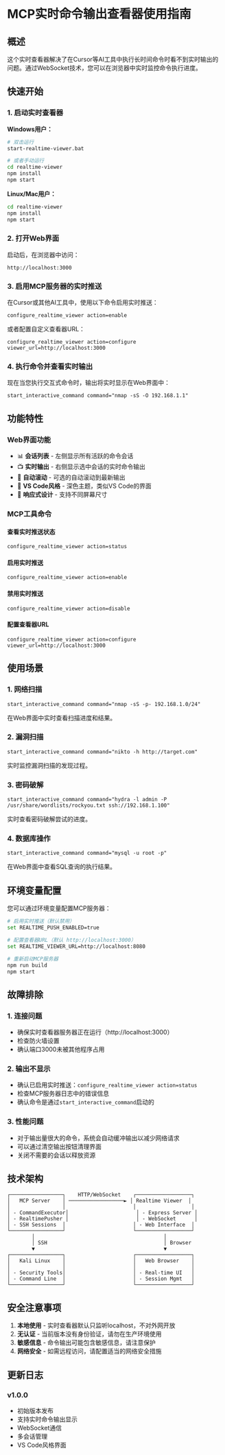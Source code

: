 # MCP实时命令输出查看器使用指南

## 概述

这个实时查看器解决了在Cursor等AI工具中执行长时间命令时看不到实时输出的问题。通过WebSocket技术，您可以在浏览器中实时监控命令执行进度。

## 快速开始

### 1. 启动实时查看器

**Windows用户：**
```bash
# 双击运行
start-realtime-viewer.bat

# 或者手动运行
cd realtime-viewer
npm install
npm start
```

**Linux/Mac用户：**
```bash
cd realtime-viewer
npm install
npm start
```

### 2. 打开Web界面

启动后，在浏览器中访问：
```
http://localhost:3000
```

### 3. 启用MCP服务器的实时推送

在Cursor或其他AI工具中，使用以下命令启用实时推送：

```
configure_realtime_viewer action=enable
```

或者配置自定义查看器URL：
```
configure_realtime_viewer action=configure viewer_url=http://localhost:3000
```

### 4. 执行命令并查看实时输出

现在当您执行交互式命令时，输出将实时显示在Web界面中：

```
start_interactive_command command="nmap -sS -O 192.168.1.1"
```

## 功能特性

### Web界面功能
- 📊 **会话列表** - 左侧显示所有活跃的命令会话
- 📺 **实时输出** - 右侧显示选中会话的实时命令输出
- 🔄 **自动滚动** - 可选的自动滚动到最新输出
- 🎨 **VS Code风格** - 深色主题，类似VS Code的界面
- 📱 **响应式设计** - 支持不同屏幕尺寸

### MCP工具命令

#### 查看实时推送状态
```
configure_realtime_viewer action=status
```

#### 启用实时推送
```
configure_realtime_viewer action=enable
```

#### 禁用实时推送
```
configure_realtime_viewer action=disable
```

#### 配置查看器URL
```
configure_realtime_viewer action=configure viewer_url=http://localhost:3000
```

## 使用场景

### 1. 网络扫描
```
start_interactive_command command="nmap -sS -p- 192.168.1.0/24"
```
在Web界面中实时查看扫描进度和结果。

### 2. 漏洞扫描
```
start_interactive_command command="nikto -h http://target.com"
```
实时监控漏洞扫描的发现过程。

### 3. 密码破解
```
start_interactive_command command="hydra -l admin -P /usr/share/wordlists/rockyou.txt ssh://192.168.1.100"
```
实时查看密码破解尝试的进度。

### 4. 数据库操作
```
start_interactive_command command="mysql -u root -p"
```
在Web界面中查看SQL查询的执行结果。

## 环境变量配置

您可以通过环境变量配置MCP服务器：

```bash
# 启用实时推送（默认禁用）
set REALTIME_PUSH_ENABLED=true

# 配置查看器URL（默认 http://localhost:3000）
set REALTIME_VIEWER_URL=http://localhost:8080

# 重新启动MCP服务器
npm run build
npm start
```

## 故障排除

### 1. 连接问题
- 确保实时查看器服务器正在运行（http://localhost:3000）
- 检查防火墙设置
- 确认端口3000未被其他程序占用

### 2. 输出不显示
- 确认已启用实时推送：`configure_realtime_viewer action=status`
- 检查MCP服务器日志中的错误信息
- 确认命令是通过`start_interactive_command`启动的

### 3. 性能问题
- 对于输出量很大的命令，系统会自动缓冲输出以减少网络请求
- 可以通过清空输出按钮清理界面
- 关闭不需要的会话以释放资源

## 技术架构

```
┌─────────────────┐    HTTP/WebSocket    ┌──────────────────┐
│   MCP Server    │ ──────────────────► │ Realtime Viewer  │
│                 │                      │                  │
│ - CommandExecutor│                      │ - Express Server │
│ - RealtimePusher │                      │ - WebSocket      │
│ - SSH Sessions  │                      │ - Web Interface  │
└─────────────────┘                      └──────────────────┘
        │                                          │
        │ SSH                                      │ Browser
        ▼                                          ▼
┌─────────────────┐                      ┌──────────────────┐
│   Kali Linux    │                      │   Web Browser    │
│                 │                      │                  │
│ - Security Tools│                      │ - Real-time UI   │
│ - Command Line  │                      │ - Session Mgmt   │
└─────────────────┘                      └──────────────────┘
```

## 安全注意事项

1. **本地使用** - 实时查看器默认只监听localhost，不对外网开放
2. **无认证** - 当前版本没有身份验证，请勿在生产环境使用
3. **敏感信息** - 命令输出可能包含敏感信息，请注意保护
4. **网络安全** - 如需远程访问，请配置适当的网络安全措施

## 更新日志

### v1.0.0
- 初始版本发布
- 支持实时命令输出显示
- WebSocket通信
- 多会话管理
- VS Code风格界面
